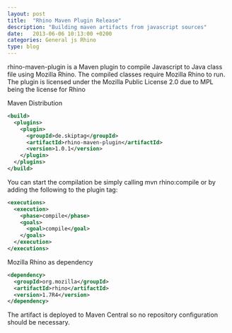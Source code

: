 ```yaml
---
layout: post
title:  "Rhino Maven Plugin Release"
description: "Building maven artifacts from javascript sources"
date:   2013-06-06 10:13:00 +0200
categories: General js Rhino
type: blog
---
```

rhino-maven-plugin is a Maven plugin to compile Javascript to Java class file using Mozilla Rhino. The compiled classes require Mozilla Rhino to run. The plugin is licensed under the Mozilla Public License 2.0 due to MPL being the license for Rhino

Maven Distribution

```xml
<build>
  <plugins>
    <plugin>
      <groupId>de.skiptag</groupId>
      <artifactId>rhino-maven-plugin</artifactId>
      <version>1.0.1</version>
    </plugin>
  </plugins>
</build>
```
You can start the compilation be simply calling mvn rhino:compile or by adding the following to the plugin tag:

```xml
<executions>
  <execution>
    <phase>compile</phase>
    <goals>
      <goal>compile</goal>
    </goals>
  </execution>
</executions>
```
Mozilla Rhino as dependency

```xml
<dependency>
  <groupId>org.mozilla</groupId>
  <artifactId>rhino</artifactId>
  <version>1.7R4</version>
</dependency>
```
The artifact is deployed to Maven Central so no repository configuration should be necessary.